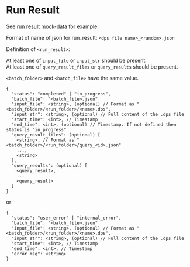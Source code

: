 # Run Result

See [run result mock-data](../../mock-data/run/run.json) for example.

Format of name of json for run_result:
  `<dps file name>_<random>.json`

Definition of `<run_result>`:

At least one of `input_file` or `input_str` should be present.  
At least one of `query_result_files` or `query_results` should be present.

`<batch_folder>` and `<batch_file>` have the same value.

```
{
  "status": "completed" | "in_progress",
  "batch_file": "<batch_file>.json"
  "input_file": <string>, (optional) // Format as "<batch_folder>/<run_folder>/<name>.dps",
  "input_str": <string>, (optional) // Full content of the .dps file
  "start_time": <int>, // Timestamp
  "end_time": <int>, (optional) // Timestamp. If not defined then status is "in_progress"
  "query_result_files": (optional) [
    <string>, // Format as "<batch_folder>/<run_folder>/query_<id>.json"
    ...,
    <string>
  ],
  "query_results": (optional) [
    <query_result>,
    ...
    <query_result>
  ]
}
```
or
```
{
  "status": "user_error" | "internal_error",
  "batch_file": "<batch_file>.json"
  "input_file": <string>, (optional) // Format as "<batch_folder>/<run_folder>/<name>.dps",
  "input_str": <string>, (optional) // Full content of the .dps file
  "start_time": <int>, // Timestamp
  "end_time": <int>, // Timestamp
  "error_msg": <string>
}
```
